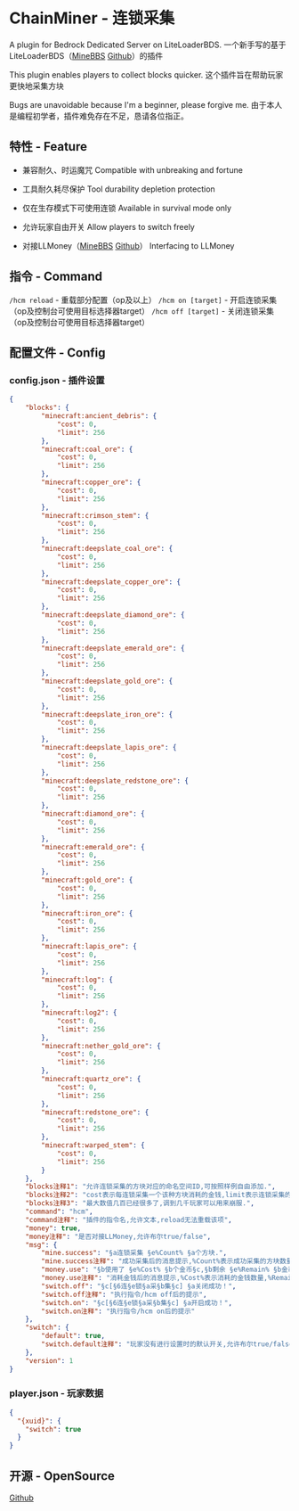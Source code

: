 # ChainMiner - 连锁采集

A plugin for Bedrock Dedicated Server on LiteLoaderBDS.
一个新手写的基于LiteLoaderBDS（[MineBBS](https://www.minebbs.com/liteloader/) [Github](https://github.com/LiteLDev/LiteLoaderBDS)）的插件

This plugin enables players to collect blocks quicker.
这个插件旨在帮助玩家更快地采集方块

Bugs are unavoidable because I'm a beginner, please forgive me.
由于本人是编程初学者，插件难免存在不足，恳请各位指正。

## 特性 - Feature

- 兼容耐久、时运魔咒
  Compatible with unbreaking and fortune

- 工具耐久耗尽保护
  Tool durability depletion protection

- 仅在生存模式下可使用连锁
  Available in survival mode only

- 允许玩家自由开关
  Allow players to switch freely

- 对接LLMoney（[MineBBS](https://www.minebbs.com/resources/llmoney-ll.2385/) [Github](https://github.com/LiteLDev/LiteLoaderPlugins)）
  Interfacing to LLMoney

## 指令 - Command

`/hcm reload` - 重载部分配置（op及以上）
`/hcm on [target]` - 开启连锁采集（op及控制台可使用目标选择器target）
`/hcm off [target]` - 关闭连锁采集（op及控制台可使用目标选择器target）

## 配置文件 - Config

### config.json - 插件设置

```json
{
    "blocks": {
        "minecraft:ancient_debris": {
            "cost": 0,
            "limit": 256
        },
        "minecraft:coal_ore": {
            "cost": 0,
            "limit": 256
        },
        "minecraft:copper_ore": {
            "cost": 0,
            "limit": 256
        },
        "minecraft:crimson_stem": {
            "cost": 0,
            "limit": 256
        },
        "minecraft:deepslate_coal_ore": {
            "cost": 0,
            "limit": 256
        },
        "minecraft:deepslate_copper_ore": {
            "cost": 0,
            "limit": 256
        },
        "minecraft:deepslate_diamond_ore": {
            "cost": 0,
            "limit": 256
        },
        "minecraft:deepslate_emerald_ore": {
            "cost": 0,
            "limit": 256
        },
        "minecraft:deepslate_gold_ore": {
            "cost": 0,
            "limit": 256
        },
        "minecraft:deepslate_iron_ore": {
            "cost": 0,
            "limit": 256
        },
        "minecraft:deepslate_lapis_ore": {
            "cost": 0,
            "limit": 256
        },
        "minecraft:deepslate_redstone_ore": {
            "cost": 0,
            "limit": 256
        },
        "minecraft:diamond_ore": {
            "cost": 0,
            "limit": 256
        },
        "minecraft:emerald_ore": {
            "cost": 0,
            "limit": 256
        },
        "minecraft:gold_ore": {
            "cost": 0,
            "limit": 256
        },
        "minecraft:iron_ore": {
            "cost": 0,
            "limit": 256
        },
        "minecraft:lapis_ore": {
            "cost": 0,
            "limit": 256
        },
        "minecraft:log": {
            "cost": 0,
            "limit": 256
        },
        "minecraft:log2": {
            "cost": 0,
            "limit": 256
        },
        "minecraft:nether_gold_ore": {
            "cost": 0,
            "limit": 256
        },
        "minecraft:quartz_ore": {
            "cost": 0,
            "limit": 256
        },
        "minecraft:redstone_ore": {
            "cost": 0,
            "limit": 256
        },
        "minecraft:warped_stem": {
            "cost": 0,
            "limit": 256
        }
    },
    "blocks注释1": "允许连锁采集的方块对应的命名空间ID,可按照样例自由添加.",
    "blocks注释2": "cost表示每连锁采集一个该种方块消耗的金钱,limit表示连锁采集的最大数值.",
    "blocks注释3": "最大数值几百已经很多了,调到几千玩家可以用来崩服.",
    "command": "hcm",
    "command注释": "插件的指令名,允许文本,reload无法重载该项",
    "money": true,
    "money注释": "是否对接LLMoney,允许布尔true/false",
    "msg": {
        "mine.success": "§a连锁采集 §e%Count% §a个方块.",
        "mine.success注释": "成功采集后的消息提示,%Count%表示成功采集的方块数量",
        "money.use": "§b使用了 §e%Cost% §b个金币§c,§b剩余 §e%Remain% §b金币.",
        "money.use注释": "消耗金钱后的消息提示,%Cost%表示消耗的金钱数量,%Remain%表示剩余的金钱数量",
        "switch.off": "§c[§6连§e锁§a采§b集§c] §a关闭成功！",
        "switch.off注释": "执行指令/hcm off后的提示",
        "switch.on": "§c[§6连§e锁§a采§b集§c] §a开启成功！",
        "switch.on注释": "执行指令/hcm on后的提示"
    },
    "switch": {
        "default": true,
        "switch.default注释": "玩家没有进行设置时的默认开关,允许布尔true/false"
    },
    "version": 1
}
```

### player.json - 玩家数据

```json
{
  "{xuid}": {
    "switch": true
  }
}
```

## 开源 - OpenSource

[Github](https://github.com/HJH201314/ChainMiner)
